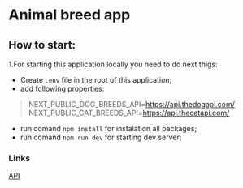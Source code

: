 # Animal breed app

## How to start:

1.For starting this application locally you need to do next thigs:

- Create `.env` file in the root of this application;
- add following properties:

> NEXT_PUBLIC_DOG_BREEDS_API=https://api.thedogapi.com/
> NEXT_PUBLIC_CAT_BREEDS_API=https://api.thecatapi.com/

- run comand `npm install` for instalation all packages;
- run comand `npm run dev` for starting dev server;

### Links

[API](https://developers.thecatapi.com/view-account/ylX4blBYT9FaoVd6OhvR?report=FJkYOq9tW)

